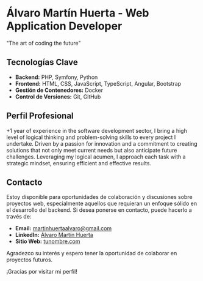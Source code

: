 # Álvaro Martín Huerta - Web Application Developer

"The art of coding the future"

## Tecnologías Clave

- **Backend:** PHP, Symfony, Python
- **Frontend:** HTML, CSS, JavaScript, TypeScript, Angular, Bootstrap
- **Gestión de Contenedores:** Docker
- **Control de Versiones:** Git, GitHub

## Perfil Profesional

+1 year of experience in the software development sector, I bring a high level of logical thinking and problem-solving skills to every project I undertake. Driven by a passion for innovation and a commitment to creating solutions that not only meet current needs but also anticipate future challenges. Leveraging my logical acumen, I approach each task with a strategic mindset, ensuring efficient and effective results.

## Contacto

Estoy disponible para oportunidades de colaboración y discusiones sobre proyectos web, especialmente aquellos que requieran un enfoque sólido en el desarrollo del backend. Si desea ponerse en contacto, puede hacerlo a través de:

- **Email:** martinhuertaalvaro@gmail.com
- **LinkedIn:** [Álvaro Martín Huerta](https://www.linkedin.com/in/tunombre/)
- **Sitio Web:** [tunombre.com](https://www.tunombre.com)

Agradezco su interés y espero tener la oportunidad de colaborar en proyectos futuros.

¡Gracias por visitar mi perfil!


